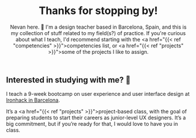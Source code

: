 ---
---

<header class="hero full-bleed">

# Thanks for stopping by!

Nevan here. 👋 I'm a design teacher based in Barcelona, Spain, and this is my collection of stuff related to my field(s?) of practice. If you're curious about what I teach, I'd recommend starting with the <a href="{{< ref "competencies" >}}">competencies list</a>, or <a href="{{< ref "projects" >}}">some of the projects</a> I like to assign.

</header>


## Interested in studying with me? 🌴

I teach a 9-week bootcamp on user experience and user interface design at <a href="http://www.ironhack.com/en/courses/ux-ui-design-bootcamp-learn-ux-design">Ironhack in Barcelona</a>.

It’s a <a href="{{< ref "projects" >}}">project-based</a> class, with the goal of preparing students to start their careers as junior-level UX designers. It’s a big commitment, but if you’re ready for that, I would love to have you in class.
